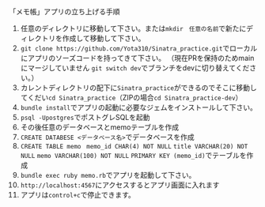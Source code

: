 「メモ帳」アプリの立ち上げる手順
1. 任意のディレクトリに移動して下さい。または`mkdir　任意の名前`で新たにディレクトリを作成して移動して下さい。
2. `git clone https://github.com/Yota310/Sinatra_practice.git`でローカルにアプリのソーズコードを持ってきて下さい。
（現在PRを保持のためmainにマージしていません `git switch dev`でブランチをdevに切り替えてください。）
3. カレントディレクトリの配下に`Sinatra_practice`ができるのでそこに移動してくだい`cd Sinatra_practice`（ZIPの場合`cd Sinatra_practice-dev`）
4. `bundle install`でアプリの起動に必要なジェムをインストールして下さい。
5. `psql -Upostgres`でポストグレSQLを起動
6. その後任意のデータベースとmemoテーブルを作成
7. `CREATE DATABESE <データベース名>`でデータベースを作成
8. `CREATE TABLE memo `
   `memo_id CHAR(4) NOT NULL`
   `title VARCHAR(20) NOT NULL`
   `memo VARCHAR(100) NOT NULL`
   `PRIMARY KEY (memo_id)`でテーブルを作成
9. `bundle exec ruby memo.rb`でアプリを起動して下さい。
10. `http://localhost:4567`にアクセスするとアプリ画面に入れます
11. アプリは`control+c`で停止できます。
